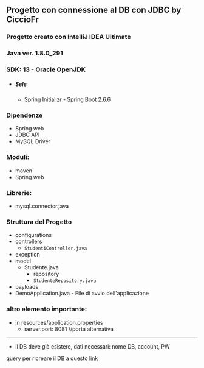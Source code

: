 ## Progetto con connessione al DB con JDBC by CiccioFr
### Progetto creato con IntelliJ IDEA Ultimate
### Java ver. 1.8.0_291
### SDK: 13 - Oracle OpenJDK
- ##### Sele
  - Spring Initializr - Spring Boot 2.6.6
### Dipendenze
- Spring web
- JDBC API
- MySQL Driver
### Moduli:
- maven
- Spring.web
### Librerie:
- mysql.connector.java
### Struttura del Progetto
- configurations
- controllers
  - `StudentiController.java`
- exception
- model
  - Studente.java
    - repository
    - `StudenteRepository.java`
- payloads
- DemoApplication.java - File di avvio dell'applicazione
### altro elemento importante:
- in resources/application.properties
  - server.port: 8081 //porta alternativa
--------
* il DB deve già esistere, dati necessari: nome DB, account, PW

query per ricreare il DB a questo [link](./allegati/DB/)